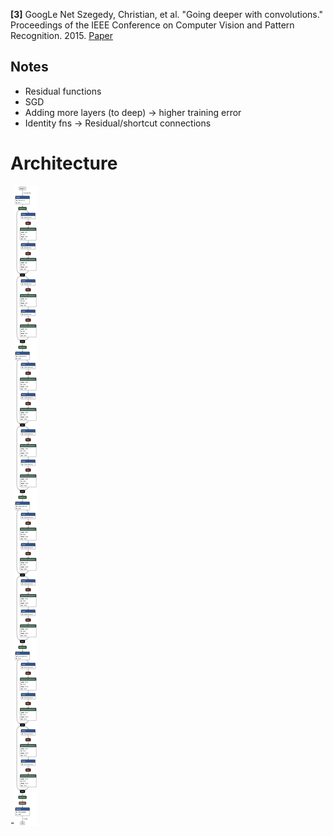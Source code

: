 
**[3]** GoogLe Net
 Szegedy, Christian, et al. "Going deeper with convolutions." Proceedings of the IEEE Conference on Computer Vision and Pattern Recognition. 2015.
 [Paper](http://www.cv-foundation.org/openaccess/content_cvpr_2015/papers/Szegedy_Going_Deeper_With_2015_CVPR_paper.pdf)


## Notes
- Residual functions
- SGD
- Adding more layers (to deep) -> higher training error
- Identity fns -> Residual/shortcut connections

# Architecture
-![res](model.png)
